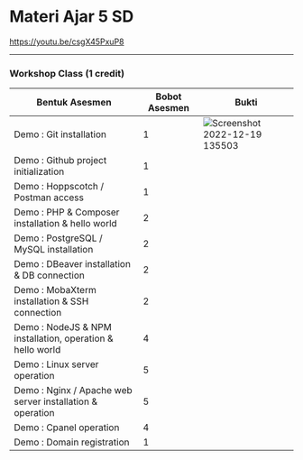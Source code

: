 # Materi Ajar 5 SD
https://youtu.be/csgX45PxuP8

-----------------------------------------------------------

### Workshop Class (1 credit)

Bentuk Asesmen|Bobot Asesmen|Bukti
---|---|---
Demo : Git installation|1|![Screenshot 2022-12-19 135503](https://user-images.githubusercontent.com/78277922/208367919-27732743-a473-40fa-b19d-14fca8cb9d6d.png)
Demo : Github project initialization|1|
Demo : Hoppscotch / Postman access|1|
Demo : PHP & Composer installation & hello world|2|
Demo : PostgreSQL / MySQL installation|2|
Demo : DBeaver installation & DB connection|2|
Demo : MobaXterm installation & SSH connection|2|
Demo : NodeJS & NPM installation, operation & hello world|4|
Demo : Linux server operation|5|
Demo : Nginx / Apache web server installation & operation|5|
Demo : Cpanel operation|4|
Demo : Domain registration|1|

